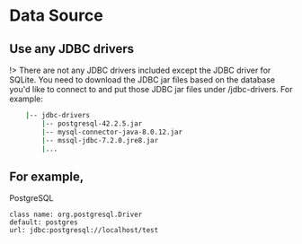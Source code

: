 # Data Source

## Use any JDBC drivers

!> There are not any JDBC drivers included except the JDBC driver for SQLite. You need to download the JDBC jar files based on the database you'd like to connect to and put those JDBC jar files under /jdbc-drivers. For example:

```sh
    |-- jdbc-drivers
        |-- postgresql-42.2.5.jar
        |-- mysql-connector-java-8.0.12.jar
        |-- mssql-jdbc-7.2.0.jre8.jar
        |...
```

## For example,

PostgreSQL

    class name: org.postgresql.Driver 
    default: postgres
    url: jdbc:postgresql://localhost/test